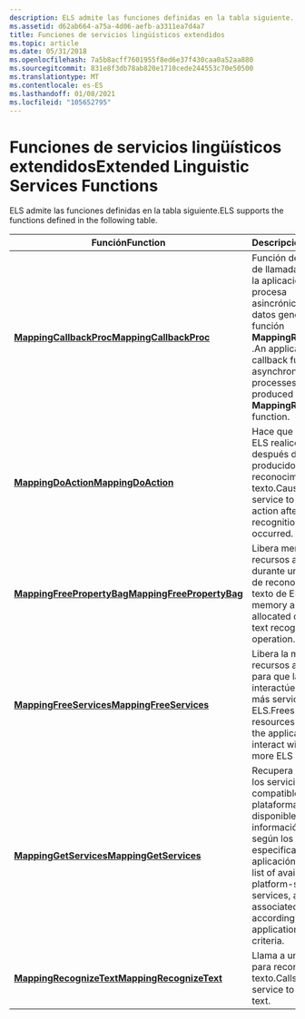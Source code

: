 ```yaml
---
description: ELS admite las funciones definidas en la tabla siguiente.
ms.assetid: d62ab664-a75a-4d06-aefb-a3311ea7d4a7
title: Funciones de servicios lingüísticos extendidos
ms.topic: article
ms.date: 05/31/2018
ms.openlocfilehash: 7a5b8acff7601955f8ed6e37f430caa0a52aa880
ms.sourcegitcommit: 831e8f3db78ab820e1710cede244553c70e50500
ms.translationtype: MT
ms.contentlocale: es-ES
ms.lasthandoff: 01/08/2021
ms.locfileid: "105652795"
---
```

# <a name="extended-linguistic-services-functions"></a><span data-ttu-id="8553b-103">Funciones de servicios lingüísticos extendidos</span><span class="sxs-lookup"><span data-stu-id="8553b-103">Extended Linguistic Services Functions</span></span>

<span data-ttu-id="8553b-104">ELS admite las funciones definidas en la tabla siguiente.</span><span class="sxs-lookup"><span data-stu-id="8553b-104">ELS supports the functions defined in the following table.</span></span>



| <span data-ttu-id="8553b-105">Función</span><span class="sxs-lookup"><span data-stu-id="8553b-105">Function</span></span>                                                 | <span data-ttu-id="8553b-106">Descripción</span><span class="sxs-lookup"><span data-stu-id="8553b-106">Description</span></span>                                                                                                                                    |
|----------------------------------------------------------|------------------------------------------------------------------------------------------------------------------------------------------------|
| [<span data-ttu-id="8553b-107">**MappingCallbackProc**</span><span class="sxs-lookup"><span data-stu-id="8553b-107">**MappingCallbackProc**</span></span>](/windows/desktop/api/Elscore/nc-elscore-pfn_mappingcallbackproc)       | <span data-ttu-id="8553b-108">Función de devolución de llamada definida por la aplicación que procesa asincrónicamente los datos generados por la función **MappingRecognizeText** .</span><span class="sxs-lookup"><span data-stu-id="8553b-108">An application-defined callback function that asynchronously processes data produced by the **MappingRecognizeText** function.</span></span>                 |
| [<span data-ttu-id="8553b-109">**MappingDoAction**</span><span class="sxs-lookup"><span data-stu-id="8553b-109">**MappingDoAction**</span></span>](/windows/desktop/api/Elscore/nf-elscore-mappingdoaction)               | <span data-ttu-id="8553b-110">Hace que un servicio ELS realice una acción después de que se haya producido el reconocimiento del texto.</span><span class="sxs-lookup"><span data-stu-id="8553b-110">Causes an ELS service to perform an action after text recognition has occurred.</span></span>                                                                |
| [<span data-ttu-id="8553b-111">**MappingFreePropertyBag**</span><span class="sxs-lookup"><span data-stu-id="8553b-111">**MappingFreePropertyBag**</span></span>](/windows/desktop/api/Elscore/nf-elscore-mappingfreepropertybag) | <span data-ttu-id="8553b-112">Libera memoria y recursos asignados durante una operación de reconocimiento de texto de ELS.</span><span class="sxs-lookup"><span data-stu-id="8553b-112">Frees memory and resources allocated during an ELS text recognition operation.</span></span>                                                                 |
| [<span data-ttu-id="8553b-113">**MappingFreeServices**</span><span class="sxs-lookup"><span data-stu-id="8553b-113">**MappingFreeServices**</span></span>](/windows/desktop/api/Elscore/nf-elscore-mappingfreeservices)       | <span data-ttu-id="8553b-114">Libera la memoria y los recursos asignados para que la aplicación interactúe con uno o más servicios de ELS.</span><span class="sxs-lookup"><span data-stu-id="8553b-114">Frees memory and resources allocated for the application to interact with one or more ELS services.</span></span>                                            |
| [<span data-ttu-id="8553b-115">**MappingGetServices**</span><span class="sxs-lookup"><span data-stu-id="8553b-115">**MappingGetServices**</span></span>](/windows/desktop/api/Elscore/nf-elscore-mappinggetservices)         | <span data-ttu-id="8553b-116">Recupera una lista de los servicios compatibles con la plataforma ELS disponibles, junto con la información asociada, según los criterios especificados por la aplicación.</span><span class="sxs-lookup"><span data-stu-id="8553b-116">Retrieves a list of available ELS platform-supported services, along with associated information, according to application-specified criteria.</span></span> |
| [<span data-ttu-id="8553b-117">**MappingRecognizeText**</span><span class="sxs-lookup"><span data-stu-id="8553b-117">**MappingRecognizeText**</span></span>](/windows/desktop/api/Elscore/nf-elscore-mappingrecognizetext)     | <span data-ttu-id="8553b-118">Llama a un servicio ELS para reconocer texto.</span><span class="sxs-lookup"><span data-stu-id="8553b-118">Calls upon an ELS service to recognize text.</span></span>                                                                                                   |



 

 

 



